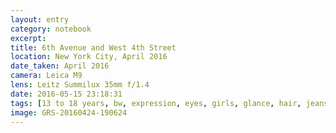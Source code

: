 ```yaml
--- 
layout: entry
category: notebook
excerpt:
title: 6th Avenue and West 4th Street
location: New York City, April 2016
date_taken: April 2016
camera: Leica M9
lens: Leitz Summilux 35mm f/1.4
date: 2016-05-15 23:18:31
tags: [13 to 18 years, bw, expression, eyes, girls, glance, hair, jeans, kids, look, stare, street]
image: GRS-20160424-190624
---
```

